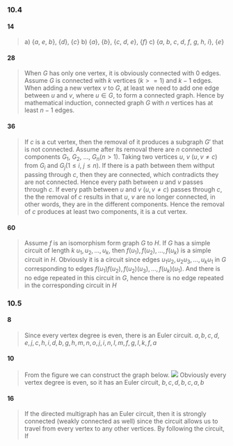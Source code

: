 ### 10.4

#### 14
> a) $\{a, \ e, \ b\}, \ \{d\}, \ \{c\}$
  b) $\{a\}, \ \{b\}, \ \{c, \ d, \ e\}, \ \{f\}$ 
  c) $\{a, \ b, \ c, \ d, \ f, \ g, \ h, \ i\}, \ \{e\}$

#### 28
> When $G$ has only one vertex, it is obviously connected with $0$ edges. Assume $G$ is connected with $k$ vertices $(k >= 1)$ and $k-1$ edges. When adding a new vertex $v$ to $G$, at least we need to add one edge between $u$ and $v$, where $u \in G$, to form a connected graph. Hence by mathematical induction, connected graph $G$ with $n$ vertices has at least $n-1$ edges.

#### 36
> If $c$ is a cut vertex, then the removal of it produces a subgraph $G'$ that is not connected. Assume after its removal there are $n$ connected components $G_1,\ G_2,\ \dots,\ G_n(n > 1)$. Taking two vertices $u, \ v$ ($u, v \ne c$) from $G_i$ and $G_j$($1 \leq i, \ j \leq n$). If there is a path between them withput passing through $c$, then they are connected, which contradicts they are not connected. Hence every path between $u$ and $v$ passes through $c$.
> If every path between $u$ and $v$ ($u, v \ne c$) passes through $c$, the the removal of $c$ results in that $u, \ v$ are no longer connected, in other words, they are in the different components. Hence the removal of $c$ produces at least two components, it is a cut vertex.

#### 60
> Assume $f$ is an isomorphism form graph $G$ to $H$. If $G$ has a simple circuit of length $k$ $u_1, u_2, \dots, u_k$, then $f(u_1), f(u_2), \dots, f(u_k)$ is a simple circuit in $H$. Obviously it is a circuit since edges $u_1u_2, u_2u_3, \dots, u_{k}u_{1}$ in $G$ corresponding to edges $f(u_1)f(u_2), f(u_2)(u_3), \dots, f(u_{k})(u_{1})$. And there is no edge repeated in this circuit in $G$, hence there is no edge repeated in the corresponding circuit in $H$

### 10.5

#### 8
> Since every vertex degree is even, there is an Euler circuit. $a, b, c, d, e ,j, c, h, i, d, b, g, h, m, n, o, j, i, n, l, m, f, g, l, k, f, a$

#### 10
> From the figure we can construct the graph below.
> ![](graph)
> Obviously every vertex degree is even, so it has an Euler circuit, $b, c, d, b, c, a, b$

#### 16
> If the directed multigraph has an Euler circuit, then it is strongly connected (weakly connected as well) since the circuit allows us to travel from every vertex to any other vertices. By following the circuit, 
> If 